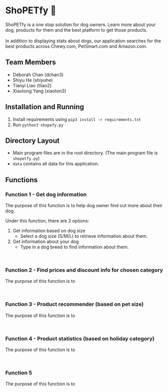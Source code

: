 # ShoPETfy 🐶

ShoPETfy is a one stop solution for dog owners. Learn more about your dog, products for them and the best platform to get those products. 
<br><br>
In addition to displaying stats about dogs, our application searches for the best products across Chewy.com, PetSmart.com and Amazon.com.

## Team Members
- Deborah Chan (dchan3)
- Shiyu He (shiyuhe)
- Tianyi Liao (tliao2)
- Xiaotong Yang (xiaoton3)

## Installation and Running
1. Install requirements using `pip3 install -r requirements.txt`
2. Run `python3 shopefy.py`

## Directory Layout
- Main program files are in the root directory. (The main program file is `shopetfy.py`)
- `data` contains all data for this application. 


## Functions
### Function 1 - Get dog information
The purpose of this function is to help dog owner find out more about their dog. 

Under this function, there are 2 options:
1.  Get information based on dog size
    - Select a dog size (S/M/L) to retrieve information about them. 
2.  Get information about your dog
    - Type in a dog breed to find information about them. 

<br>

### Function 2 - Find prices and discount info for chosen category
The purpose of this function is to

<br>

### Function 3 - Product recommender (based on pet size)
The purpose of this function is to

<br>

### Function 4 - Product statistics (based on holiday category)
The purpose of this function is to

<br>

### Function 5
The purpose of this function is to